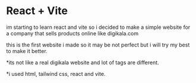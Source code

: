# React + Vite

im starting to learn react and vite so i decided to make a simple website for a company that sells products online like digikala.com

this is the first website i made so it may be not perfect but i will try my best to make it better.

*its not like a real digikala website and lot of tags are different.

*i used html, tailwind css, react and vite.